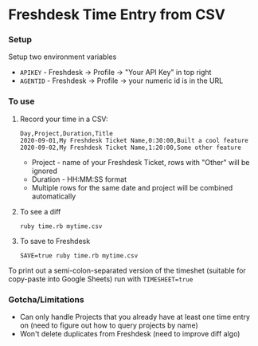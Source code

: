 # Freshdesk Time Entry from CSV

### Setup
Setup two environment variables
* `APIKEY` - Freshdesk -> Profile -> "Your API Key" in top right
* `AGENTID` - Freshdesk -> Profile -> your numeric id is in the URL

### To use
1. Record your time in a CSV:

    ```
    Day,Project,Duration,Title
    2020-09-01,My Freshdesk Ticket Name,0:30:00,Built a cool feature
    2020-09-02,My Freshdesk Ticket Name,1:20:00,Some other feature
    ```
    * Project - name of your Freshdesk Ticket, rows with "Other" will be ignored
    * Duration - HH:MM:SS format
    * Multiple rows for the same date and project will be combined automatically
2. To see a diff
    ```
    ruby time.rb mytime.csv
    ```
3. To save to Freshdesk
    ```
    SAVE=true ruby time.rb mytime.csv
    ```

To print out a semi-colon-separated version of the timeshet (suitable for copy-paste
into Google Sheets) run with `TIMESHEET=true`

### Gotcha/Limitations
* Can only handle Projects that you already have at least one time entry on
  (need to figure out how to query projects by name)
* Won't delete duplicates from Freshdesk
  (need to improve diff algo)
